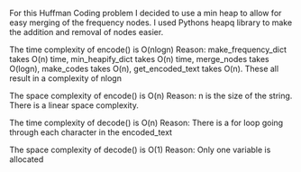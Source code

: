 For this Huffman Coding problem I decided to use a min heap to allow for easy merging of the frequency nodes. I used Pythons heapq library to make the addition and removal of nodes easier.

The time complexity of encode() is O(nlogn)
Reason: make_frequency_dict takes O(n) time, min_heapify_dict takes O(n) time, merge_nodes takes O(logn), make_codes takes O(n), get_encoded_text takes O(n). These all result in a complexity of nlogn

The space complexity of encode() is O(n)
Reason: n is the size of the string. There is a linear space complexity.

 
The time complexity of decode() is O(n)
Reason: There is a for loop going through each character in the encoded_text

The space complexity of decode() is O(1)
Reason: Only one variable is allocated
